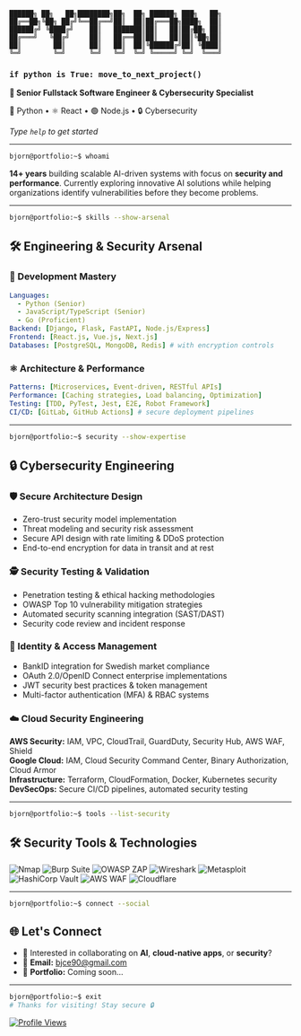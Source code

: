 ```ascii
██████╗ ██╗   ██╗████████╗██╗  ██╗ ██████╗ ███╗   ██╗
██╔══██╗╚██╗ ██╔╝╚══██╔══╝██║  ██║██╔═══██╗████╗  ██║
██████╔╝ ╚████╔╝    ██║   ███████║██║   ██║██╔██╗ ██║
██╔═══╝   ╚██╔╝     ██║   ██╔══██║██║   ██║██║╚██╗██║
██║        ██║      ██║   ██║  ██║╚██████╔╝██║ ╚████║
╚═╝        ╚═╝      ╚═╝   ╚═╝  ╚═╝ ╚═════╝ ╚═╝  ╚═══╝
```

### `if python is True: move_to_next_project()`

**🚀 Senior Fullstack Software Engineer & Cybersecurity Specialist**

🐍 Python • ⚛️ React • 🟢 Node.js • 🔒 Cybersecurity

*Type `help` to get started*

---

```bash
bjorn@portfolio:~$ whoami
```

**14+ years** building scalable AI-driven systems with focus on **security and performance**. Currently exploring innovative AI solutions while helping organizations identify vulnerabilities before they become problems.

---

```bash
bjorn@portfolio:~$ skills --show-arsenal
```

## 🛠️ Engineering & Security Arsenal

### 🐍 Development Mastery
```yaml
Languages: 
  - Python (Senior)
  - JavaScript/TypeScript (Senior) 
  - Go (Proficient)
Backend: [Django, Flask, FastAPI, Node.js/Express]
Frontend: [React.js, Vue.js, Next.js]
Databases: [PostgreSQL, MongoDB, Redis] # with encryption controls
```

### ⚛️ Architecture & Performance
```yaml
Patterns: [Microservices, Event-driven, RESTful APIs]
Performance: [Caching strategies, Load balancing, Optimization]
Testing: [TDD, PyTest, Jest, E2E, Robot Framework]
CI/CD: [GitLab, GitHub Actions] # secure deployment pipelines
```

---

```bash
bjorn@portfolio:~$ security --show-expertise
```

## 🔒 Cybersecurity Engineering

### 🛡️ Secure Architecture Design
- Zero-trust security model implementation
- Threat modeling and security risk assessment  
- Secure API design with rate limiting & DDoS protection
- End-to-end encryption for data in transit and at rest

### 🕵️ Security Testing & Validation
- Penetration testing & ethical hacking methodologies
- OWASP Top 10 vulnerability mitigation strategies
- Automated security scanning integration (SAST/DAST)
- Security code review and incident response

### 🔐 Identity & Access Management
- BankID integration for Swedish market compliance
- OAuth 2.0/OpenID Connect enterprise implementations
- JWT security best practices & token management
- Multi-factor authentication (MFA) & RBAC systems

### ☁️ Cloud Security Engineering

**AWS Security:** IAM, VPC, CloudTrail, GuardDuty, Security Hub, AWS WAF, Shield  
**Google Cloud:** IAM, Cloud Security Command Center, Binary Authorization, Cloud Armor  
**Infrastructure:** Terraform, CloudFormation, Docker, Kubernetes security  
**DevSecOps:** Secure CI/CD pipelines, automated security testing

---

```bash
bjorn@portfolio:~$ tools --list-security
```

## 🛠️ Security Tools & Technologies

![Nmap](https://img.shields.io/badge/-Nmap-4682B4?style=flat-square&logo=linux)
![Burp Suite](https://img.shields.io/badge/-Burp%20Suite-FF6633?style=flat-square)
![OWASP ZAP](https://img.shields.io/badge/-OWASP%20ZAP-000000?style=flat-square)
![Wireshark](https://img.shields.io/badge/-Wireshark-1679A7?style=flat-square)
![Metasploit](https://img.shields.io/badge/-Metasploit-2596CD?style=flat-square)
![HashiCorp Vault](https://img.shields.io/badge/-Vault-000000?style=flat-square&logo=vault)
![AWS WAF](https://img.shields.io/badge/-AWS%20WAF-FF9900?style=flat-square&logo=amazon-aws)
![Cloudflare](https://img.shields.io/badge/-Cloudflare-F38020?style=flat-square&logo=cloudflare)

---

```bash
bjorn@portfolio:~$ connect --social
```

## 🌐 Let's Connect

- 💬 Interested in collaborating on **AI**, **cloud-native apps**, or **security**?
- 📧 **Email:** [bjce90@gmail.com](mailto:bjce90@gmail.com)
- 🔗 **Portfolio:** Coming soon...

---

```bash
bjorn@portfolio:~$ exit
# Thanks for visiting! Stay secure 🔒
```

[![Profile Views](https://komarev.com/ghpvc/?username=bjorne90&color=00ff41&style=flat-square&label=Visitors)](https://github.com/bjorne90)
